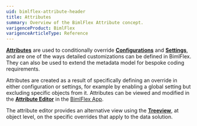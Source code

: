 ```yaml
---
uid: bimlflex-attribute-header
title: Attributes
summary: Overview of the BimlFlex Attribute concept.
varigenceProduct: BimlFlex
varigenceArticleType: Reference
---
```

[**Attributes**](xref:bimlflex-attribute-editor) are used to conditionally override [**Configurations**](xref:bimlflex-configuration-editor) and [**Settings**](xref:bimlflex-setting-editor), and are one of the ways detailed customizations can be defined in BimlFlex. They can also be used to extend the metadata model for bespoke coding requirements.

Attributes are created as a result of specifically defining an override in either configuration or settings, for example by enabling a global setting but excluding specific objects from it. Attributes can be viewed and modified in the [**Attribute Editor**](xref:bimlflex-attribute-editor) in the [BimlFlex App](xref:metadata-editors-overview).

The attribute editor provides an alternative view using the [**Treeview**](xref:bimlflex-treeview), at object level, on the specific overrides that apply to the data solution.
